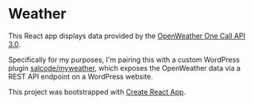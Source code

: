 # Weather

This React app displays data provided by the [OpenWeather One Call API 3.0](https://openweathermap.org/api/one-call-3).

Specifically for my purposes, I'm pairing this with a custom WordPress plugin [salcode/myweather](https://github.com/salcode/myweather), which exposes the OpenWeather data via a REST API endpoint on a WordPress website.

This project was bootstrapped with [Create React App](https://github.com/facebook/create-react-app).
